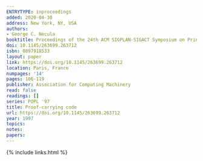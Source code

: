 ```yaml
---
ENTRYTYPE: inproceedings
added: 2020-04-30
address: New York, NY, USA
authors:
- George C. Necula
booktitle: Proceedings of the 24th ACM SIGPLAN-SIGACT Symposium on Principles of Programming Languages
doi: 10.1145/263699.263712
isbn: 0897918533
layout: paper
link: https://doi.org/10.1145/263699.263712
location: Paris, France
numpages: '14'
pages: 106-119
publisher: Association for Computing Machinery
read: false
readings: []
series: POPL '97
title: Proof-carrying code
url: https://doi.org/10.1145/263699.263712
year: 1997
topics:
notes:
papers:
---
```


{% include links.html %}
